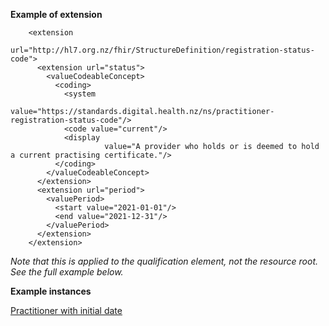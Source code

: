 
**Example of extension**

```
    <extension
               url="http://hl7.org.nz/fhir/StructureDefinition/registration-status-code">
      <extension url="status">
        <valueCodeableConcept>
          <coding>
            <system
                    value="https://standards.digital.health.nz/ns/practitioner-registration-status-code"/>
            <code value="current"/>
            <display
                     value="A provider who holds or is deemed to hold a current practising certificate."/>
          </coding>
        </valueCodeableConcept>
      </extension>
      <extension url="period">
        <valuePeriod>
          <start value="2021-01-01"/>
          <end value="2021-12-31"/>
        </valuePeriod>
      </extension>
    </extension>
```

_Note that this is applied to the qualification element, not the resource root. See the full example below._


**Example instances**

[Practitioner with initial date](Practitioner-practitioner-registration-status-code.html)
